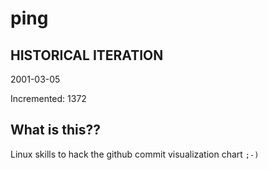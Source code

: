 # ping

## HISTORICAL ITERATION
2001-03-05

Incremented: 1372

## What is this?? 
Linux skills to hack the github commit visualization chart `;-)`
